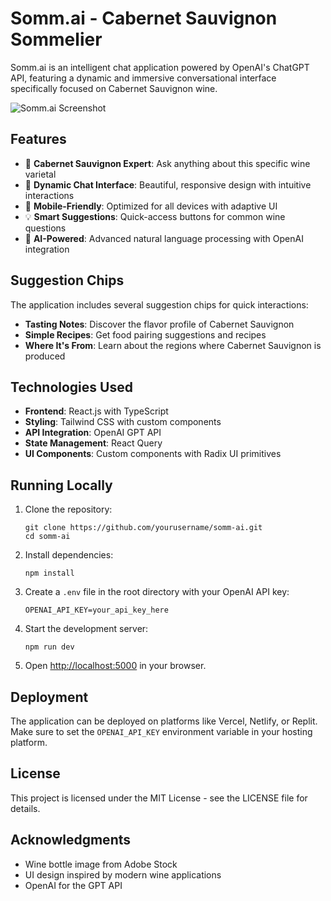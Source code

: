 # Somm.ai - Cabernet Sauvignon Sommelier

Somm.ai is an intelligent chat application powered by OpenAI's ChatGPT API, featuring a dynamic and immersive conversational interface specifically focused on Cabernet Sauvignon wine.

![Somm.ai Screenshot](https://t3.ftcdn.net/jpg/02/22/85/16/360_F_222851624_jfoMGbJxwRi5AWGdPgXKSABMnzCQo9RN.jpg)

## Features

- 🍷 **Cabernet Sauvignon Expert**: Ask anything about this specific wine varietal
- 💬 **Dynamic Chat Interface**: Beautiful, responsive design with intuitive interactions
- 📱 **Mobile-Friendly**: Optimized for all devices with adaptive UI
- 💡 **Smart Suggestions**: Quick-access buttons for common wine questions
- 🧠 **AI-Powered**: Advanced natural language processing with OpenAI integration

## Suggestion Chips

The application includes several suggestion chips for quick interactions:

- **Tasting Notes**: Discover the flavor profile of Cabernet Sauvignon
- **Simple Recipes**: Get food pairing suggestions and recipes
- **Where It's From**: Learn about the regions where Cabernet Sauvignon is produced

## Technologies Used

- **Frontend**: React.js with TypeScript
- **Styling**: Tailwind CSS with custom components
- **API Integration**: OpenAI GPT API
- **State Management**: React Query
- **UI Components**: Custom components with Radix UI primitives

## Running Locally

1. Clone the repository:
   ```
   git clone https://github.com/yourusername/somm-ai.git
   cd somm-ai
   ```

2. Install dependencies:
   ```
   npm install
   ```

3. Create a `.env` file in the root directory with your OpenAI API key:
   ```
   OPENAI_API_KEY=your_api_key_here
   ```

4. Start the development server:
   ```
   npm run dev
   ```

5. Open [http://localhost:5000](http://localhost:5000) in your browser.

## Deployment

The application can be deployed on platforms like Vercel, Netlify, or Replit. Make sure to set the `OPENAI_API_KEY` environment variable in your hosting platform.

## License

This project is licensed under the MIT License - see the LICENSE file for details.

## Acknowledgments

- Wine bottle image from Adobe Stock
- UI design inspired by modern wine applications
- OpenAI for the GPT API